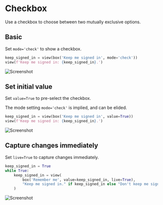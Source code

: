 # Checkbox

Use a checkbox to choose between two mutually exclusive options.

## Basic

Set `mode='check'` to show a checkbox.


```py
keep_signed_in = view(box('Keep me signed in', mode='check'))
view(f'Keep me signed in: {keep_signed_in}.')
```


![Screenshot](assets/screenshots/checkbox_basic.png)


## Set initial value

Set `value=True` to pre-select the checkbox.

The mode setting `mode='check'` is implied, and can be elided.


```py
keep_signed_in = view(box('Keep me signed in', value=True))
view(f'Keep me signed in: {keep_signed_in}.')
```


![Screenshot](assets/screenshots/checkbox_value.png)


## Capture changes immediately

Set `live=True` to capture changes immediately.


```py
keep_signed_in = True
while True:
    keep_signed_in = view(
        box('Remember me', value=keep_signed_in, live=True),
        "Keep me signed in." if keep_signed_in else "Don't keep me signed in.",
    )
```


![Screenshot](assets/screenshots/checkbox_live.png)
